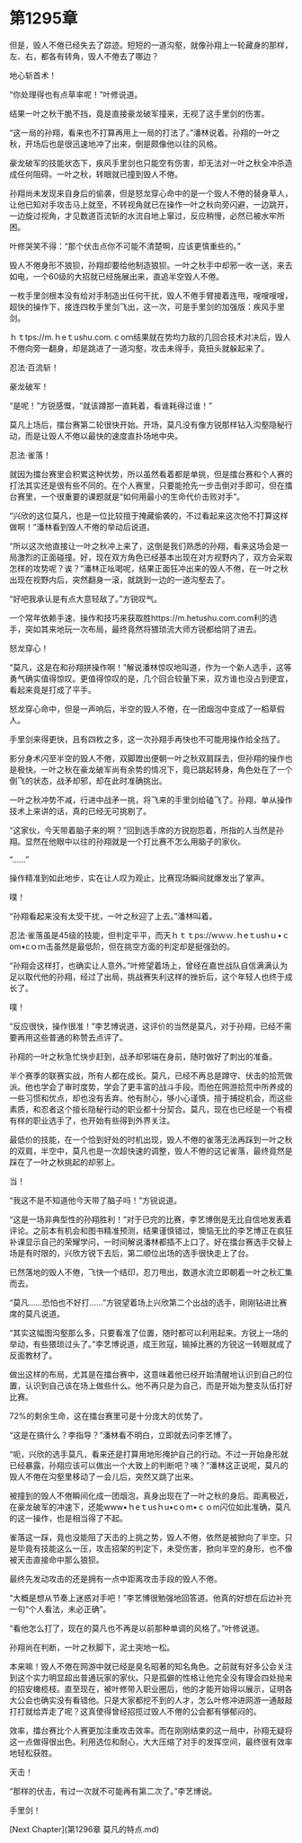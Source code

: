 # 第1295章

但是，毁人不倦已经失去了踪迹。短短的一道沟壑，就像孙翔上一轮藏身的那样，左、右，都各有转角，毁人不倦去了哪边？

地心斩首术！

“你处理得也有点草率呢！”叶修说道。

结果一叶之秋干脆不挡，竟是直接豪龙破军撞来，无视了这手里剑的伤害。

“这一局的孙翔，看来也不打算再用上一局的打法了。”潘林说着。孙翔的一叶之秋，开场后也是很迅速地冲了出来，倒是颇像他以往的风格。

豪龙破军的技能状态下，疾风手里剑也只能空有伤害，却无法对一叶之秋全冲杀造成任何阻碍。一叶之秋，转眼就已撞到毁人不倦。

孙翔尚未发现来自身后的偷袭，但是怒龙穿心命中的是一个毁人不倦的替身草人，让他已知对手攻击马上就至，不转视角就已在操作一叶之秋向旁闪避，一边跳开，一边旋过视角，才见数道百流斩的水流自地上窜过，反应稍慢，必然已被水牢所困。

叶修哭笑不得：“那个伏击点你不可能不清楚啊，应该更慎重些的。”

毁人不倦身形不狼狈，孙翔却要给他制造狼狈。一叶之秋手中却邪一收一送，来去如电，一个60级的大招就已经施展出来，直追半空毁人不倦。

一枚手里剑根本没有给对手制造出任何干扰，毁人不倦手臂接着连甩，嗖嗖嗖嗖，超快的操作下，接连四枚手里剑飞出，这一次，可是手里剑的加强版：疾风手里剑。

ｈｔtps://m.ｈeｔushu.com.ｃoｍ结果就在势均力敌的几回合技术对决后，毁人不倦向旁一翻身，却是跳进了一道沟壑，攻击未得手，竟扭头就躲起来了。

忍法·百流斩！

豪龙破军！

“是呢！”方锐感慨，“就该蹲那一直耗着，看谁耗得过谁！”

莫凡上场后，擂台赛第二轮很快开始。开场，莫凡没有像方锐那样钻入沟壑隐秘行动，而是让毁人不倦以最快的速度直扑场地中央。

忍法·雀落！

就因为擂台赛里会积累这种优势，所以虽然看着都是单挑，但是擂台赛和个人赛的打法其实还是很有些不同的。在个人赛里，只要能抢先一步击倒对手即可，但在擂台赛里，一个很重要的课题就是“如何用最小的生命代价击败对手”。

“兴欣的这位莫凡，也是一位比较擅于掩藏偷袭的，不过看起来这次他不打算这样做啊！”潘林看到毁人不倦的举动后说道。

“所以这次他直接让一叶之秋冲上来了，这倒是我们熟悉的孙翔，看来这场会是一局激烈的正面碰撞。好，现在双方角色已经基本出现在对方视野内了，双方会采取怎样的攻势呢？诶？”潘林正吆喝呢，结果正面狂冲出来的毁人不倦，在一叶之秋出现在视野内后，突然翻身一滚，就跳到一边的一道沟壑去了。

“好吧我承认是有点大意轻敌了。”方锐叹气。

一个常年依赖手速、操作和技巧来获取胜https://m.hetushu.com.com利的选手，突如其来地玩一次布局，最终竟然将猥琐流大师方锐都给阴了进去。

怒龙穿心！

“莫凡，这是在和孙翔拼操作啊！”解说潘林惊叹地叫道，作为一个新人选手，这等勇气确实值得惊叹。更值得惊叹的是，几个回合较量下来，双方谁也没占到便宜，看起来竟是打成了平手。

怒龙穿心命中，但是一声响后，半空的毁人不倦，在一团烟泡中变成了一稻草假人。

手里剑来得更快，且有四枚之多，这一次孙翔手再快也不可能用操作给全挡了。

影分身术闪至半空的毁人不倦，双脚蹬出便朝一叶之秋双肩踩去，但孙翔的操作也是极快。一叶之秋在豪龙破军尚有余势的情况下，竟已跳起转身，角色处在了一个倒飞的状态，战矛却邪，却在此时准确挑出。

一叶之秋冲势不减，行进中战矛一挑，将飞来的手里剑给磕飞了。孙翔，单从操作技术上来讲的话，真的已经无可挑剔了。

“这家伙，今天带着脑子来的啊？”回到选手席的方锐抱怨着，所指的人当然是孙翔。显然在他眼中以往的孙翔就是一个打比赛不怎么用脑子的家伙。

“……”

操作精准到如此地步，实在让人叹为观止，比赛现场瞬间就爆发出了掌声。

噗！

“孙翔看起来没有太受干扰，一叶之秋迎了上去。”潘林叫着。

忍法·雀落虽是45级的技能，但判定平平，而天ｈｔｔps://wｗｗ.ｈeｔushｕ•ｃom•cｏｍ击虽然是最低阶，但在挑空方面的判定却是挺强劲的。

“孙翔会这样打，也确实让人意外。”叶修望着场上，曾经在嘉世战队自信满满认为足以取代他的孙翔，经过了出局，挑战赛失利这样的挫折后，这个年轻人也终于成长了。

噗！

“反应很快，操作很准！”李艺博说道，这评价的当然是莫凡，对于孙翔，已经不需要再用这些普通的称赞去点评了。

孙翔的一叶之秋急忙快步赶到，战矛却邪端在身前，随时做好了刺出的准备。

半个赛季的联赛实战，所有人都在成长。莫凡，已经不再总是蹲守、伏击的拾荒做派。他也学会了审时度势，学会了更丰富的战斗手段。而他在网游拾荒中所养成的一些习惯和优点，却也没有丢弃。他有耐心，够小心谨慎，擅于捕捉机会，而这些素质，和忍者这个擅长隐秘行动的职业都十分契合。莫凡，现在也已经是一个有模有样的职业选手了，也开始有些得到外界关注。

最低价的技能，在一个恰到好处的时机出现，毁人不倦的雀落无法再踩到一叶之秋的双肩，半空中，莫凡也是一次超快速的调整，毁人不倦的这记雀落，最终竟然是踩在了一叶之秋挑起的却邪上。

当！

“我这不是不知道他今天带了脑子吗！”方锐说道。

“这是一场非典型性的孙翔胜利！”对于已完的比赛，李艺博倒是无比自信地发表着评论。之前本有机会和图书精准预测，结果谨慎错过，懊恼无比的李艺博正在疯狂补课显示自己的荣耀学问，一时间解说潘林都插不上口了。好在擂台赛选手交替上场是有时限的，兴欣方锐下去后，第二顺位出场的选手很快走上了台。

已然落地的毁人不倦，飞快一个结印，忍刀甩出，数道水流立即朝着一叶之秋汇集而去。

“莫凡……恐怕也不好打……”方锐望着场上兴欣第二个出战的选手，刚刚钻进比赛席的莫凡说道。

“其实这幅图沟壑那么多，只要看准了位置，随时都可以利用起来。方锐上一场的举动，有些猥琐过头了。”李艺博说道，成王败寇，输掉比赛的方锐这一转眼就成了反面教材了。

做出这样的布局，尤其是在擂台赛中，这意味着他已经开始清醒地认识到自己的位置，认识到自己该在场上做些什么。他不再只是为自己，而是开始为整支队伍打好比赛。

72%的剩余生命，这在擂台赛里可是十分庞大的优势了。

“这是在搞什么？李指导？”潘林看不明白，立即就去问李艺博了。

“呃，兴欣的选手莫凡，看来还是打算用地形掩护自己的行动。不过一开始身形就已经暴露，孙翔应该可以做出一个大致上的判断吧？咦？”潘林这正说呢，莫凡的毁人不倦在沟壑里移动了一会儿后，突然又跳了出来。

被撞到的毁人不倦瞬间化成一团烟泡，真身出现在了一叶之秋的身后。距离极近，在豪龙破军的冲速下，还能www•ｈeｔusｈu•cｏm•ｃｏm闪位如此准确，莫凡的这一操作，也是相当得了不起。

雀落这一踩，竟也没能阻了天击的上挑之势，毁人不倦，依然是被掀向了半空。只是毕竟有技能这么一压，攻击招架的判定下，未受伤害，掀向半空的身形，也不像被天击直接命中那么狼狈。

最终先发动攻击的还是拥有一点中距离攻击手段的毁人不倦。

“大概是想从节奏上迷惑对手吧！”李艺博很勉强地回答道。他真的好想在后边补充一句“个人看法，未必正确”。

“看他怎么打了，现在的莫凡也不再是以前那种单调的风格了。”叶修说道。

孙翔尚在判断，一叶之秋脚下，泥土突地一松。

本来嘛！毁人不倦在网游中就已经是臭名昭著的知名角色。之前就有好多公会关注到这个实力明显超出普通玩家的家伙。只是孤僻的性格让他完全没有理会四处抛来的招安橄榄枝。直至现在，被叶修带入职业圈后，他的才能开始得以展示，证明各大公会也确实没有看错他。只是大家都挖不到的人才，怎么叶修冲进网游一通敲敲打打就给弄走了呢？这真使得曾经招揽过毁人不倦的公会都有够郁闷的。

效率，擂台赛比个人赛更加注重攻击效率。而在刚刚结束的这一局中，孙翔无疑将这一点做得很出色。利用选位和耐心，大大压缩了对手的发挥空间，最终很有效率地轻松获胜。

天击！

“那样的伏击，有过一次就不可能再有第二次了。”李艺博说。

手里剑！



[Next Chapter](第1296章 莫凡的特点.md)